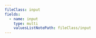 ```yaml
---
fileClass: input
fields:
  - name: input
    type: multi
    valuesListNotePath: fileClass/input
---
```

